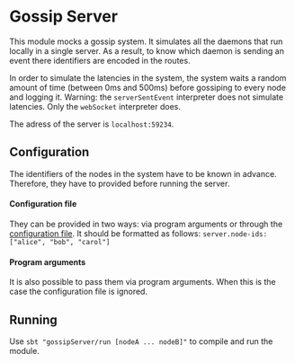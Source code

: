 # Gossip Server
This module mocks a gossip system. 
It simulates all the daemons that run locally in a single server.
As a result, to know which daemon is sending an event there identifiers are encoded in the routes.

In order to simulate the latencies in the system, the system waits a random amount of time (between 0ms and 500ms) before
gossiping to every node and logging it. Warning: the `serverSentEvent` interpreter does not simulate latencies. 
Only the `webSocket` interpreter does.

The adress of the server is `localhost:59234`.

## Configuration
The identifiers of the nodes in the system have to be known in advance.
Therefore, they have to provided before running the server.

#### Configuration file
They can be provided in two ways: via program arguments or through the [configuration file](src/main/resources/application.conf).
It should be formatted as follows: `server.node-ids: ["alice", "bob", "carol"]`

#### Program arguments
It is also possible to pass them via program arguments. 
When this is the case the configuration file is ignored.

## Running
Use `sbt "gossipServer/run [nodeA ... nodeB]"` to compile and run the module.